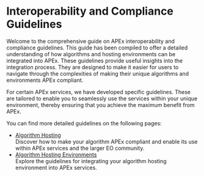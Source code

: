 # Interoperability and Compliance Guidelines

Welcome to the comprehensive guide on APEx interoperability and compliance guidelines. This guide has been compiled to 
offer a detailed understanding of how algorithms and hosting environments can be integrated into APEx. These guidelines 
provide useful insights into the integration process. They are designed to make it easier for users to navigate through 
the complexities of making their unique algorithms and environments APEx compliant.

For certain APEx services, we have developed specific guidelines. These are tailored to enable you to seamlessly use 
the services within your unique environment, thereby ensuring that you achieve the maximum benefit from APEx.

You can find more detailed guidelines on the following pages:

* [Algorithm Hosting](interoperability/algohosting.md)
  <br/>Discover how to make your algorithm APEx compliant and enable its use within APEx services and the larger EO community.
* [Algorithm Hosting Environments](interoperability/algohostingenv.md)
  <br/>Explore the guidelines for integrating your algorithm hosting environment into APEx services.
